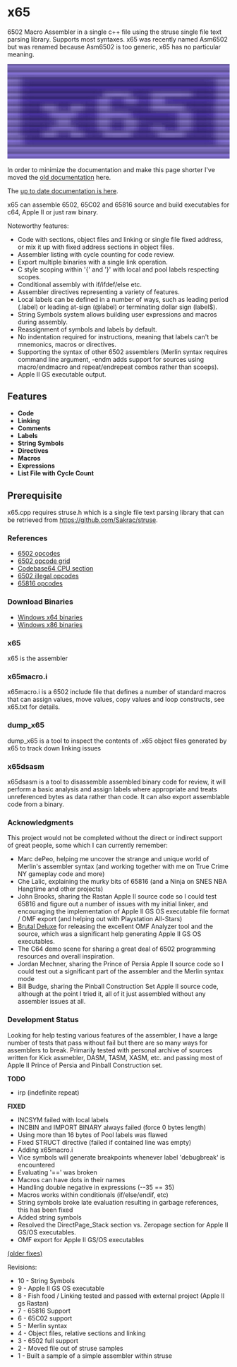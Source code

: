 # x65

6502 Macro Assembler in a single c++ file using the struse single file text parsing library. Supports most syntaxes. x65 was recently named Asm6502 but was renamed because Asm6502 is too generic, x65 has no particular meaning.

![x65](bin/x65.png)

In order to minimize the documentation and make this page shorter I've moved the [old documentation](../../wiki/Previous-first-page) here.

The [up to date documentation is here](x65.txt).

x65 can assemble 6502, 65C02 and 65816 source and build executables for c64, Apple II or just raw binary.

Noteworthy features:

* Code with sections, object files and linking or single file fixed
  address, or mix it up with fixed address sections in object files.
* Assembler listing with cycle counting for code review.
* Export multiple binaries with a single link operation.
* C style scoping within '{' and '}' with local and pool labels
  respecting scopes.
* Conditional assembly with if/ifdef/else etc.
* Assembler directives representing a variety of features.
* Local labels can be defined in a number of ways, such as leading
  period (.label) or leading at-sign (@label) or terminating
  dollar sign (label$).
* String Symbols system allows building user expressions and macros
  during assembly.
* Reassignment of symbols and labels by default.
* No indentation required for instructions, meaning that labels can't
  be mnemonics, macros or directives.
* Supporting the syntax of other 6502 assemblers (Merlin syntax
  requires command line argument, -endm adds support for sources
  using macro/endmacro and repeat/endrepeat combos rather
  than scoeps).
* Apple II GS executable output.

## Features

* **Code**
* **Linking**
* **Comments**
* **Labels**
* **String Symbols**
* **Directives**
* **Macros**
* **Expressions**
* **List File with Cycle Count**

## Prerequisite

x65.cpp requires struse.h which is a single file text parsing library that can be retrieved from https://github.com/Sakrac/struse.

### References

* [6502 opcodes](http://www.6502.org/tutorials/6502opcodes.html)
* [6502 opcode grid](http://www.llx.com/~nparker/a2/opcodes.html)
* [Codebase64 CPU section](http://codebase64.org/doku.php?id=base:6502_6510_coding)
* [6502 illegal opcodes](http://www.oxyron.de/html/opcodes02.html)
* [65816 opcodes](http://wiki.superfamicom.org/snes/show/65816+Reference#fn:14)

### Download Binaries

* [Windows x64 binaries](../..//raw/master/bin/x65_x64.zip)
* [Windows x86 binaries](../..//raw/master/bin/x65_win32.zip)

### x65

x65 is the assembler

### x65macro.i

x65macro.i is a 6502 include file that defines a number of standard macros that can assign values, move values, copy values and loop constructs, see x65.txt for details.

### dump_x65

dump_x65 is a tool to inspect the contents of .x65 object files generated by x65 to track down linking issues

### x65dsasm

x65dsasm is a tool to disassemble assembled binary code for review, it will perform a basic analysis and assign labels where appropriate and treats unreferenced bytes as data rather than code. It can also export assemblable code from a binary.

### Acknowledgments

This project would not be completed without the direct or indirect support of great people, some which I can currently remember:

* Marc dePeo, helping me uncover the strange and unique world of Merlin's assembler syntax (and working together with me on True Crime NY gameplay code and more)
* Che Lalic, explaining the murky bits of 65816 (and a Ninja on SNES NBA Hangtime and other projects)
* John Brooks, sharing the Rastan Apple II source code so I could test 65816 and figure out a number of issues with my initial linker, and encouraging the implementation of Apple II GS OS executable file format / OMF export (and helping out with Playstation All-Stars)
* [Brutal Deluxe](http://www.brutaldeluxe.fr) for releasing the excellent OMF Analyzer tool and the source, which was a significant help generating Apple II GS OS executables.
* The C64 demo scene for sharing a great deal of 6502 programming resources and overall inspiration.
* Jordan Mechner, sharing the Prince of Persia Apple II source code so I could test out a significant part of the assembler and the Merlin syntax mode
* Bill Budge, sharing the Pinball Construction Set Apple II source code, although at the point I tried it, all of it just assembled without any assembler issues at all.

### Development Status

Looking for help testing various features of the assembler, I have a large number of tests that pass without fail but there are so many ways for assemblers to break.
Primarily tested with personal archive of sources written for Kick assmebler, DASM, TASM, XASM, etc. and passing most of Apple II Prince of Persia and Pinball Construction set.

**TODO**
* irp (indefinite repeat)

**FIXED**
* INCSYM failed with local labels
* INCBIN and IMPORT BINARY always failed (force 0 bytes length)
* Using more than 16 bytes of Pool labels was flawed
* Fixed STRUCT directive (failed if contained line was empty)
* Adding x65macro.i
* Vice symbols will generate breakpoints whenever label 'debugbreak' is encountered
* Evaluating '==' was broken
* Macros can have dots in their names
* Handling double negative in expressions (--35 == 35)
* Macros works within conditionals (if/else/endif, etc)
* String symbols broke late evaluation resulting in garbage references, this has been fixed
* Added string symbols
* Resolved the DirectPage_Stack section vs. Zeropage section for Apple II GS/OS executables.
* OMF export for Apple II GS/OS executables

[(older fixes)](../../wiki/fixes)

Revisions:
* 10 - String Symbols
* 9 - Apple II GS OS executable
* 8 - Fish food / Linking tested and passed with external project (Apple II gs Rastan)
* 7 - 65816 Support
* 6 - 65C02 support
* 5 - Merlin syntax
* 4 - Object files, relative sections and linking
* 3 - 6502 full support
* 2 - Moved file out of struse samples
* 1 - Built a sample of a simple assembler within struse
